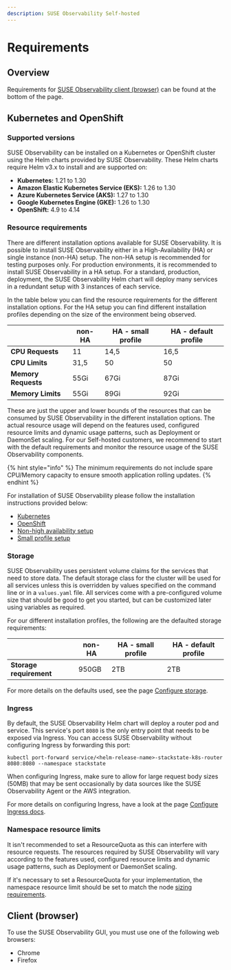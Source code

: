 ```yaml
---
description: SUSE Observability Self-hosted
---
```


# Requirements

## Overview

Requirements for [SUSE Observability client \(browser\)](#client-browser) can be found at the bottom of the page.

## Kubernetes and OpenShift

### Supported versions

SUSE Observability can be installed on a Kubernetes or OpenShift cluster using the Helm charts provided by SUSE Observability. These Helm charts require Helm v3.x to install and are supported on:
* **Kubernetes:** 1.21 to 1.30
* **Amazon Elastic Kubernetes Service (EKS):** 1.26 to 1.30
* **Azure Kubernetes Service (AKS):** 1.27 to 1.30
* **Google Kubernetes Engine (GKE):** 1.26 to 1.30
* **OpenShift:** 4.9 to 4.14

### Resource requirements

There are different installation options available for SUSE Observability. It is possible to install SUSE Observability either in a High-Availability (HA) or single instance (non-HA) setup. The non-HA setup is recommended for testing purposes only. For production environments, it is recommended to install SUSE Observability in a HA setup. For a standard, production, deployment, the SUSE Observability Helm chart will deploy many services in a redundant setup with 3 instances of each service.

In the table below you can find the resource requirements for the different installation options. For the HA setup you can find different installation profiles depending on the size of the environment being observed.

| | non-HA | HA - small profile | HA - default profile |
| --- | --- | --- | --- |
| **CPU Requests** | 11 | 14,5 | 16,5 |
| **CPU Limits** | 31,5 | 50 | 50 |
| **Memory Requests** | 55Gi | 67Gi | 87Gi |
| **Memory Limits** | 55Gi | 89Gi | 92Gi |

These are just the upper and lower bounds of the resources that can be consumed by SUSE Observability in the different installation options. The actual resource usage will depend on the features used, configured resource limits and dynamic usage patterns, such as Deployment or DaemonSet scaling. For our Self-hosted customers, we recommend to start with the default requirements and monitor the resource usage of the SUSE Observability components.

{% hint style="info" %}
The minimum requirements do not include spare CPU/Memory capacity to ensure smooth application rolling updates.
{% endhint %}

For installation of SUSE Observability please follow the installation instructions provided below:
- [Kubernetes](/setup/install-stackstate/kubernetes_openshift/kubernetes_install.md)
- [OpenShift](/setup/install-stackstate/kubernetes_openshift/openshift_install.md)
- [Non-high availability setup](/setup/install-stackstate/kubernetes_openshift/non_high_availability_setup.md)
- [Small profile setup](/setup/install-stackstate/kubernetes_openshift/small_profile_setup.md)

### Storage

SUSE Observability uses persistent volume claims for the services that need to store data. The default storage class for the cluster will be used for all services unless this is overridden by values specified on the command line or in a `values.yaml` file. All services come with a pre-configured volume size that should be good to get you started, but can be customized later using variables as required.

For our different installation profiles, the following are the defaulted storage requirements:

| | non-HA | HA - small profile | HA - default profile |
| --- | --- | --- | --- |
| **Storage requirement** | 950GB | 2TB | 2TB |

For more details on the defaults used, see the page [Configure storage](/setup/install-stackstate/kubernetes_openshift/storage.md).

### Ingress

By default, the SUSE Observability Helm chart will deploy a router pod and service. This service's port `8080` is the only entry point that needs to be exposed via Ingress. You can access SUSE Observability without configuring Ingress by forwarding this port:

```text
kubectl port-forward service/<helm-release-name>-stackstate-k8s-router 8080:8080 --namespace stackstate
```

When configuring Ingress, make sure to allow for large request body sizes \(50MB\) that may be sent occasionally by data sources like the SUSE Observability Agent or the AWS integration.

For more details on configuring Ingress, have a look at the page [Configure Ingress docs](/setup/install-stackstate/kubernetes_openshift/ingress.md).

### Namespace resource limits

It isn't recommended to set a ResourceQuota as this can interfere with resource requests. The resources required by SUSE Observability will vary according to the features used, configured resource limits and dynamic usage patterns, such as Deployment or DaemonSet scaling.

If it's necessary to set a ResourceQuota for your implementation, the namespace resource limit should be set to match the node [sizing requirements](requirements.md#resource-requirements).

## Client \(browser\)

To use the SUSE Observability GUI, you must use one of the following web browsers:

* Chrome
* Firefox
